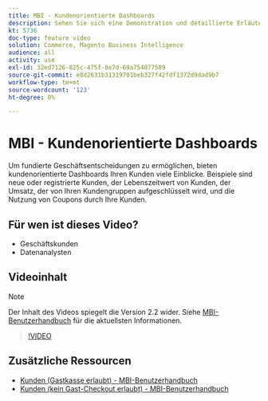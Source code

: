 ```yaml
---
title: MBI - Kundenorientierte Dashboards
description: Sehen Sie sich eine Demonstration und detaillierte Erläuterung der kundenorientierten Dashboards an.
kt: 5736
doc-type: feature video
solution: Commerce, Magento Business Intelligence
audience: all
activity: use
exl-id: 32ed7126-825c-475f-8e7d-69a754077589
source-git-commit: e8d2631b31319701beb327f42fdf1372d9dad9b7
workflow-type: tm+mt
source-wordcount: '123'
ht-degree: 0%

---
```


# MBI - Kundenorientierte Dashboards

Um fundierte Geschäftsentscheidungen zu ermöglichen, bieten kundenorientierte Dashboards Ihren Kunden viele Einblicke. Beispiele sind neue oder registrierte Kunden, der Lebenszeitwert von Kunden, der Umsatz, der von Ihren Kundengruppen aufgeschlüsselt wird, und die Nutzung von Coupons durch Ihre Kunden.

## Für wen ist dieses Video?

- Geschäftskunden
- Datenanalysten

## Videoinhalt

>[!NOTE]
>
>Der Inhalt des Videos spiegelt die Version 2.2 wider. Siehe [MBI-Benutzerhandbuch](https://experienceleague.adobe.com/docs/commerce-business-intelligence/mbi/guide-overview.html) für die aktuellsten Informationen.

>[!VIDEO](https://video.tv.adobe.com/v/35990?quality=12&learn=on)

## Zusätzliche Ressourcen

- [Kunden (Gastkasse erlaubt) - MBI-Benutzerhandbuch](https://experienceleague.adobe.com/docs/commerce-business-intelligence/mbi/build/dashboards/dashboards-pro.html#customers-(guest-checkout-allowed))
- [Kunden (kein Gast-Checkout erlaubt) - MBI-Benutzerhandbuch](https://experienceleague.adobe.com/docs/commerce-business-intelligence/mbi/build/dashboards/dashboards-pro.html#customers-(no-guest-checkout-allowed))
